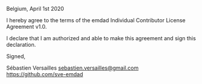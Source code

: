 Belgium, April 1st 2020

I hereby agree to the terms of the emdad Individual Contributor License
Agreement v1.0.

I declare that I am authorized and able to make this agreement and sign this
declaration.

Signed,

Sébastien Versailles sebastien.versailles@gmail.com https://github.com/sve-emdad
